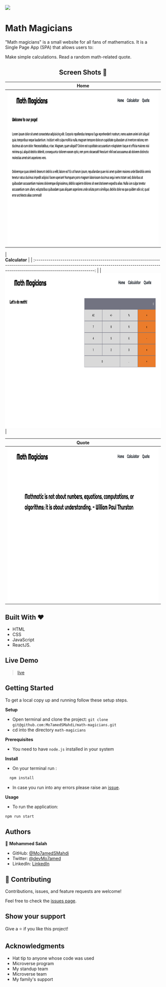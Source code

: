 ![](https://img.shields.io/badge/Microverse-blueviolet)

# Math Magicians

"Math magicians" is a small website for all fans of mathematics. It is a Single Page App (SPA) that allows users to:

Make simple calculations.
Read a random math-related quote.

<h2 align="center">
  Screen Shots 📝
</h2>

|                                                                              **Home**                                                                               |
| :-----------------------------------------------------------------------------------------------------------------------------------------------------------------: |
| <img src="https://github.com/Mo7amedSMahdi/math-magicians/blob/4c7e89424573d5ee615d41376959332ecfcbb709/src/assets/screenshots/home.png" width="1000" height="500"> |

|  
 **Calculator** |
| :------------------------------------------------------------------------------------------------------------------------------------------------------------------------------------------: |
| <img src="https://github.com/Mo7amedSMahdi/math-magicians/blob/4c7e89424573d5ee615d41376959332ecfcbb709/src/assets/screenshots/calculator.png" width="1000" height="500"> |

|                                                                              **Quote**                                                                               |
| :------------------------------------------------------------------------------------------------------------------------------------------------------------------: |
| <img src="https://github.com/Mo7amedSMahdi/math-magicians/blob/4c7e89424573d5ee615d41376959332ecfcbb709/src/assets/screenshots/quote.png" width="1000" height="500"> |

## Built With &hearts;

- HTML
- CSS
- JavaScript
- ReactJS.

## Live Demo

> [live](https://mo7amedsmahdi.github.io/math-magicians/)

## Getting Started

To get a local copy up and running follow these setup steps.

**Setup**

- Open terminal and clone the project: `git clone git@github.com:Mo7amedSMahdi/math-magicians.git`
- cd into the directory `math-magicians`

**Prerequisites**

- You need to have `node.js` installed in your system

**Install**

- On your terminal run :

```sh
  npm install
```

- In case you run into any errors please raise an [issue](https://github.com/Mo7amedSMahdi/math-magicians/issues).

**Usage**

- To run the application:

```sh
npm run start

```

## Authors

👤 **Mohammed Salah**

- GitHub: [@Mo7amedSMahdi](https://github.com/Mo7amedSMahdi)
- Twitter: [@devMo7amed](https://twitter.com/devMo7amed)
- LinkedIn: [LinkedIn](https://www.linkedin.com/in/mohammed-mahdi-b20340162/)

## 🤝 Contributing

Contributions, issues, and feature requests are welcome!

Feel free to check the [issues page](../../issues/).

## Show your support

Give a ⭐️ if you like this project!

## Acknowledgments

- Hat tip to anyone whose code was used
- Microverse program
- My standup team
- Microverse team
- My family's support

